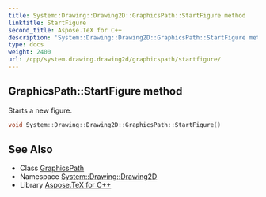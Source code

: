 ```yaml
---
title: System::Drawing::Drawing2D::GraphicsPath::StartFigure method
linktitle: StartFigure
second_title: Aspose.TeX for C++
description: 'System::Drawing::Drawing2D::GraphicsPath::StartFigure method. Starts a new figure in C++.'
type: docs
weight: 2400
url: /cpp/system.drawing.drawing2d/graphicspath/startfigure/
---
```

## GraphicsPath::StartFigure method


Starts a new figure.

```cpp
void System::Drawing::Drawing2D::GraphicsPath::StartFigure()
```

## See Also

* Class [GraphicsPath](../)
* Namespace [System::Drawing::Drawing2D](../../)
* Library [Aspose.TeX for C++](../../../)

